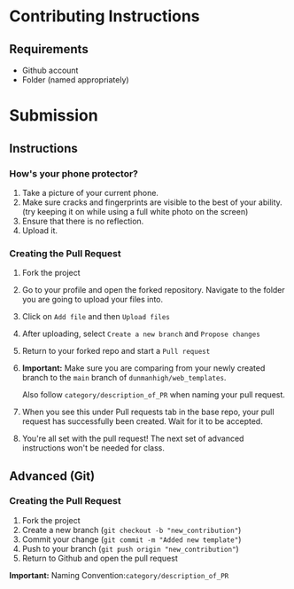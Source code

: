 # Contributing Instructions

## Requirements

- Github account
- Folder (named appropriately)

# Submission

## Instructions

### How's your phone protector?

1. Take a picture of your current phone.
2. Make sure cracks and fingerprints are visible to the best of your ability. (try keeping it on while using a full white photo on the screen)
3. Ensure that there is no reflection.
4. Upload it.

### Creating the Pull Request

1. Fork the project

2. Go to your profile and open the forked repository. Navigate to the folder you are going to upload your files into.

3. Click on `Add file` and then `Upload files`

4. After uploading, select `Create a new branch` and `Propose changes`

5. Return to your forked repo and start a `Pull request`

6. **Important:** Make sure you are comparing from your newly created branch to the `main` branch of `dunmanhigh/web_templates`.

    Also follow `category/description_of_PR` when naming your pull request.
    
7. When you see this under Pull requests tab in the base repo, your pull request has successfully been created. Wait for it to be accepted.

8. You're all set with the pull request! The next set of advanced instructions won't be needed for class.

## Advanced (Git)

### Creating the Pull Request

1. Fork the project
2. Create a new branch (`git checkout -b "new_contribution"`)
3. Commit your change (`git commit -m "Added new template"`)
4. Push to your branch (`git push origin "new_contribution"`)
5. Return to Github and open the pull request

**Important:** Naming Convention:`category/description_of_PR`
